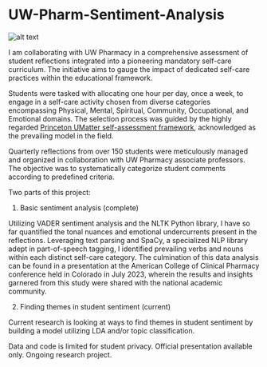 # UW-Pharm-Sentiment-Analysis
![alt text](https://sop.washington.edu/wp-content/uploads/pharmd-apply-1.jpg)

I am collaborating with UW Pharmacy in a comprehensive assessment of student reflections integrated into a pioneering mandatory self-care curriculum. The initiative aims to gauge the impact of dedicated self-care practices within the educational framework.

Students were tasked with allocating one hour per day, once a week, to engage in a self-care activity chosen from diverse categories encompassing Physical, Mental, Spiritual, Community, Occupational, and Emotional domains. The selection process was guided by the highly regarded [Princeton UMatter self-assessment framework](https://umatter.princeton.edu/sites/g/files/toruqf2181/files/media/princeton-umatter-wellness-self-assessment.pdf), acknowledged as the prevailing model in the field.

Quarterly reflections from over 150 students were meticulously managed and organized in collaboration with UW Pharmacy associate professors. The objective was to systematically categorize student comments according to predefined criteria. 

Two parts of this project:
1. Basic sentiment analysis (complete)
   
Utilizing VADER sentiment analysis and the NLTK Python library, I have so far quantified the tonal nuances and emotional undercurrents present in the reflections. Leveraging text parsing and SpaCy, a specialized NLP library adept in part-of-speech tagging, I identified prevailing verbs and nouns within each distinct self-care category.
The culmination of this data analysis can be found in a presentation at the American College of Clinical Pharmacy conference held in Colorado in July 2023, wherein the results and insights garnered from this study were shared with the national academic community.

2. Finding themes in student sentiment (current)
   
Current research is looking at ways to find themes in student sentiment by building a model utilizing LDA and/or topic classification.

Data and code is limited for student privacy. Official presentation available only. Ongoing research project.
